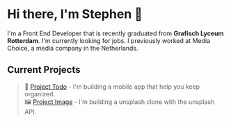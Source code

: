 # Hi there, I'm Stephen 👋

I'm a Front End Developer that is recently graduated from <strong>Grafisch Lyceum Rotterdam</strong>. I'm currently looking for jobs. I previously worked at Media Choice, a media company in the Netherlands.

## Current Projects <br/>

> 📱 [Project Todo](https://github.com/Stephenklop/Project-Todo) - I'm building a mobile app that help you keep organized. </br>
> 🖼️ [Project Image](https://github.com/Stephenklop/Project-Image) - I'm building a unsplash clone with the unsplash API.
